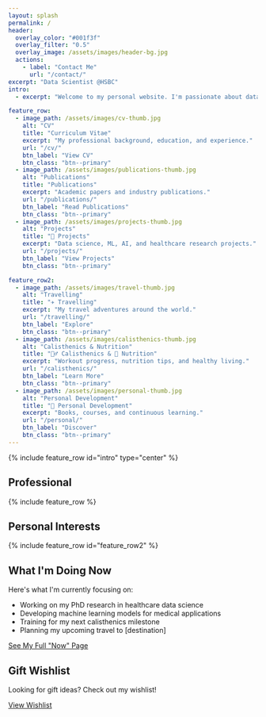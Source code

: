 ```yaml
---
layout: splash
permalink: /
header:
  overlay_color: "#001f3f"
  overlay_filter: "0.5"
  overlay_image: /assets/images/header-bg.jpg
  actions:
    - label: "Contact Me"
      url: "/contact/"
excerpt: "Data Scientist @HSBC"
intro: 
  - excerpt: "Welcome to my personal website. I'm passionate about data science, healthcare research, and personal development."

feature_row:
  - image_path: /assets/images/cv-thumb.jpg
    alt: "CV"
    title: "Curriculum Vitae"
    excerpt: "My professional background, education, and experience."
    url: "/cv/"
    btn_label: "View CV"
    btn_class: "btn--primary"
  - image_path: /assets/images/publications-thumb.jpg
    alt: "Publications"
    title: "Publications"
    excerpt: "Academic papers and industry publications."
    url: "/publications/"
    btn_label: "Read Publications"
    btn_class: "btn--primary"
  - image_path: /assets/images/projects-thumb.jpg
    alt: "Projects"
    title: "🧠 Projects"
    excerpt: "Data science, ML, AI, and healthcare research projects."
    url: "/projects/"
    btn_label: "View Projects"
    btn_class: "btn--primary"

feature_row2:
  - image_path: /assets/images/travel-thumb.jpg
    alt: "Travelling"
    title: "✈️ Travelling"
    excerpt: "My travel adventures around the world."
    url: "/travelling/"
    btn_label: "Explore"
    btn_class: "btn--primary"
  - image_path: /assets/images/calisthenics-thumb.jpg
    alt: "Calisthenics & Nutrition"
    title: "🏋️‍♂️ Calisthenics & 🥦 Nutrition"
    excerpt: "Workout progress, nutrition tips, and healthy living."
    url: "/calisthenics/"
    btn_label: "Learn More"
    btn_class: "btn--primary"
  - image_path: /assets/images/personal-thumb.jpg
    alt: "Personal Development"
    title: "🌱 Personal Development"
    excerpt: "Books, courses, and continuous learning."
    url: "/personal/"
    btn_label: "Discover"
    btn_class: "btn--primary"
---
```


{% include feature_row id="intro" type="center" %}

## Professional

{% include feature_row %}

## Personal Interests

{% include feature_row id="feature_row2" %}

## What I'm Doing Now

<div class="now-section">
  <p>Here's what I'm currently focusing on:</p>
  <ul>
    <li>Working on my PhD research in healthcare data science</li>
    <li>Developing machine learning models for medical applications</li>
    <li>Training for my next calisthenics milestone</li>
    <li>Planning my upcoming travel to [destination]</li>
  </ul>
  <p><a href="/now/" class="btn btn--primary">See My Full "Now" Page</a></p>
</div>

## Gift Wishlist

<div class="wishlist-section">
  <p>Looking for gift ideas? Check out my wishlist!</p>
  <p><a href="/wishlist/" class="btn btn--primary">View Wishlist</a></p>
</div>
